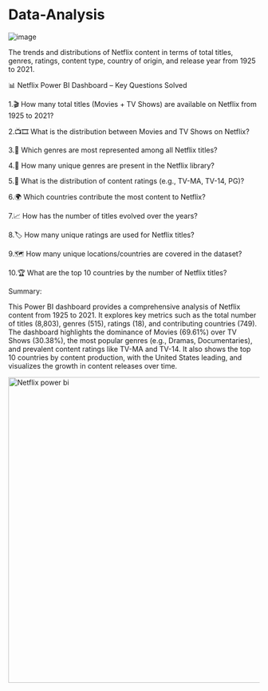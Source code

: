 # Data-Analysis
![image](https://github.com/user-attachments/assets/d4a9c7ae-536b-4548-b47a-ee3fe83ca77d)

The trends and distributions of Netflix content in terms of total titles, genres, ratings, content type, country of origin, and release year from 1925 to 2021.
 
 
📊 Netflix Power BI Dashboard – Key Questions Solved

1.🎬 How many total titles (Movies + TV Shows) are available on Netflix from 1925 to 2021?

2.📺🎞️ What is the distribution between Movies and TV Shows on Netflix?

3.🧾 Which genres are most represented among all Netflix titles?

4.🧩 How many unique genres are present in the Netflix library?
 
5.🔞 What is the distribution of content ratings (e.g., TV-MA, TV-14, PG)?

6.🌍 Which countries contribute the most content to Netflix?

7.📈 How has the number of titles evolved over the years?

8.🏷️ How many unique ratings are used for Netflix titles?

9.🗺️ How many unique locations/countries are covered in the dataset?

10.🏆 What are the top 10 countries by the number of Netflix titles?

Summary:

This Power BI dashboard provides a comprehensive analysis of Netflix content from 1925 to 2021. It explores key metrics such as the total number of titles (8,803), genres (515), ratings (18), and contributing countries (749). The dashboard highlights the dominance of Movies (69.61%) over TV Shows (30.38%), the most popular genres (e.g., Dramas, Documentaries), and prevalent content ratings like TV-MA and TV-14. It also shows the top 10 countries by content production, with the United States leading, and visualizes the growth in content releases over time.

<img width="613" alt="Netflix power bi" src="https://github.com/user-attachments/assets/1c6f11b0-bd24-4d52-8687-f2c61030b4a1" />



